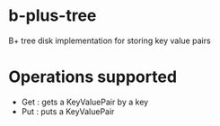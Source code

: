# b-plus-tree
B+ tree disk implementation for storing key value pairs

# Operations supported
- Get : gets a KeyValuePair by a key
- Put : puts a KeyValuePair
